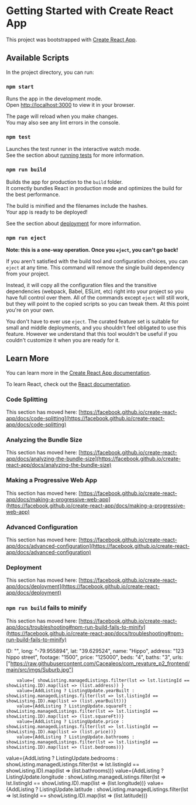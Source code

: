 # Getting Started with Create React App

This project was bootstrapped with [Create React App](https://github.com/facebook/create-react-app).

## Available Scripts

In the project directory, you can run:

### `npm start`

Runs the app in the development mode.\
Open [http://localhost:3000](http://localhost:3000) to view it in your browser.

The page will reload when you make changes.\
You may also see any lint errors in the console.

### `npm test`

Launches the test runner in the interactive watch mode.\
See the section about [running tests](https://facebook.github.io/create-react-app/docs/running-tests) for more information.

### `npm run build`

Builds the app for production to the `build` folder.\
It correctly bundles React in production mode and optimizes the build for the best performance.

The build is minified and the filenames include the hashes.\
Your app is ready to be deployed!

See the section about [deployment](https://facebook.github.io/create-react-app/docs/deployment) for more information.

### `npm run eject`

**Note: this is a one-way operation. Once you `eject`, you can't go back!**

If you aren't satisfied with the build tool and configuration choices, you can `eject` at any time. This command will remove the single build dependency from your project.

Instead, it will copy all the configuration files and the transitive dependencies (webpack, Babel, ESLint, etc) right into your project so you have full control over them. All of the commands except `eject` will still work, but they will point to the copied scripts so you can tweak them. At this point you're on your own.

You don't have to ever use `eject`. The curated feature set is suitable for small and middle deployments, and you shouldn't feel obligated to use this feature. However we understand that this tool wouldn't be useful if you couldn't customize it when you are ready for it.

## Learn More

You can learn more in the [Create React App documentation](https://facebook.github.io/create-react-app/docs/getting-started).

To learn React, check out the [React documentation](https://reactjs.org/).

### Code Splitting

This section has moved here: [https://facebook.github.io/create-react-app/docs/code-splitting](https://facebook.github.io/create-react-app/docs/code-splitting)

### Analyzing the Bundle Size

This section has moved here: [https://facebook.github.io/create-react-app/docs/analyzing-the-bundle-size](https://facebook.github.io/create-react-app/docs/analyzing-the-bundle-size)

### Making a Progressive Web App

This section has moved here: [https://facebook.github.io/create-react-app/docs/making-a-progressive-web-app](https://facebook.github.io/create-react-app/docs/making-a-progressive-web-app)

### Advanced Configuration

This section has moved here: [https://facebook.github.io/create-react-app/docs/advanced-configuration](https://facebook.github.io/create-react-app/docs/advanced-configuration)

### Deployment

This section has moved here: [https://facebook.github.io/create-react-app/docs/deployment](https://facebook.github.io/create-react-app/docs/deployment)

### `npm run build` fails to minify

This section has moved here: [https://facebook.github.io/create-react-app/docs/troubleshooting#npm-run-build-fails-to-minify](https://facebook.github.io/create-react-app/docs/troubleshooting#npm-run-build-fails-to-minify)


ID: "",
        long: "-79.955894",
        lat: "39.629524",
        name: "Hippo",
        address: "123 hippo street",
        footage: "1500",
        price: "125000",
        beds: "4",
        baths: "3",
        urls: ["https://raw.githubusercontent.com/Cacealeos/com_revature_p2_frontend/main/src/imgs/Suburb.jpg"]


        value={ showListing.managedListings.filter(lst => lst.listingId == showListing.ID).map(list => (list.address)) } 
        value={AddListing ? ListingUpdate.yearBuilt : showListing.managedListings.filter(lst => lst.listingId == showListing.ID).map(list => (list.yearBuilt))} 
        value={AddListing ? ListingUpdate.squareFt : showListing.managedListings.filter(lst => lst.listingId == showListing.ID).map(list => (list.squareFt))} 
        value={AddListing ? ListingUpdate.price : showListing.managedListings.filter(lst => lst.listingId == showListing.ID).map(list => (list.price))}
        value={AddListing ? ListingUpdate.bathrooms : showListing.managedListings.filter(lst => lst.listingId == showListing.ID).map(list => (list.bedrooms))} 
value={AddListing ? ListingUpdate.bedrooms : showListing.managedListings.filter(lst => lst.listingId == showListing.ID).map(list => (list.bathrooms))} 
value={AddListing ? ListingUpdate.longitude : showListing.managedListings.filter(lst => lst.listingId == showListing.ID).map(list => (list.longitude))} 
value={AddListing ? ListingUpdate.latitude : showListing.managedListings.filter(lst => lst.listingId == showListing.ID).map(list => (list.latitude))}